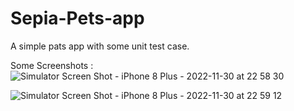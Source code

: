 # Sepia-Pets-app

A simple pats app with some unit test case.


Some Screenshots :
![Simulator Screen Shot - iPhone 8 Plus - 2022-11-30 at 22 58 30](https://user-images.githubusercontent.com/39402639/204836672-bd8234e9-dfe1-4329-913f-c5627fda88cd.png)


![Simulator Screen Shot - iPhone 8 Plus - 2022-11-30 at 22 59 12](https://user-images.githubusercontent.com/39402639/204836699-2094d2df-8478-4d17-92bb-ea565e59af7d.png)
